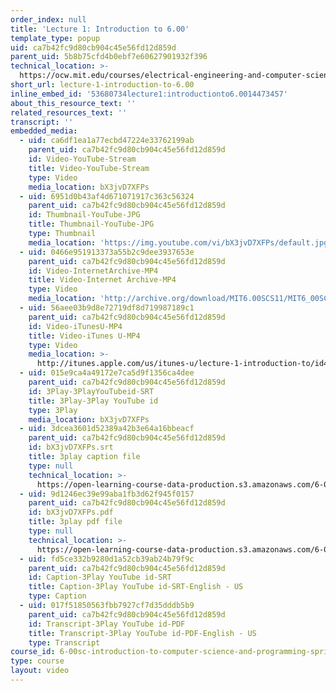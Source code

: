 ```yaml
---
order_index: null
title: 'Lecture 1: Introduction to 6.00'
template_type: popup
uid: ca7b42fc9d80cb904c45e56fd12d859d
parent_uid: 5b8b75cfd4b0ebf7e60627901932f396
technical_location: >-
  https://ocw.mit.edu/courses/electrical-engineering-and-computer-science/6-00sc-introduction-to-computer-science-and-programming-spring-2011/unit-1/lecture-1-introduction-to-6.00/lecture-1-introduction-to-6.00
short_url: lecture-1-introduction-to-6.00
inline_embed_id: '53680734lecture1:introductionto6.0014473457'
about_this_resource_text: ''
related_resources_text: ''
transcript: ''
embedded_media:
  - uid: ca6df1ea1a77ecbd47224e33762199ab
    parent_uid: ca7b42fc9d80cb904c45e56fd12d859d
    id: Video-YouTube-Stream
    title: Video-YouTube-Stream
    type: Video
    media_location: bX3jvD7XFPs
  - uid: 6951d0b43af4d671071917c363c56324
    parent_uid: ca7b42fc9d80cb904c45e56fd12d859d
    id: Thumbnail-YouTube-JPG
    title: Thumbnail-YouTube-JPG
    type: Thumbnail
    media_location: 'https://img.youtube.com/vi/bX3jvD7XFPs/default.jpg'
  - uid: 0466e951913373a55b2c9dee3937653e
    parent_uid: ca7b42fc9d80cb904c45e56fd12d859d
    id: Video-InternetArchive-MP4
    title: Video-Internet Archive-MP4
    type: Video
    media_location: 'http://archive.org/download/MIT6.00SCS11/MIT6_00SCS11_lec01_300k.mp4'
  - uid: 56aee03b9d8e72719df8d719987189c1
    parent_uid: ca7b42fc9d80cb904c45e56fd12d859d
    id: Video-iTunesU-MP4
    title: Video-iTunes U-MP4
    type: Video
    media_location: >-
      http://itunes.apple.com/us/itunes-u/lecture-1-introduction-to/id499270153?i=110101056
  - uid: 015e9ca4a49172e7ca5d9f1356ca4dee
    parent_uid: ca7b42fc9d80cb904c45e56fd12d859d
    id: 3Play-3PlayYouTubeid-SRT
    title: 3Play-3Play YouTube id
    type: 3Play
    media_location: bX3jvD7XFPs
  - uid: 3dcea3601d52389a42b3e64a16bbeacf
    parent_uid: ca7b42fc9d80cb904c45e56fd12d859d
    id: bX3jvD7XFPs.srt
    title: 3play caption file
    type: null
    technical_location: >-
      https://open-learning-course-data-production.s3.amazonaws.com/6-00sc-introduction-to-computer-science-and-programming-spring-2011/3dcea3601d52389a42b3e64a16bbeacf_bX3jvD7XFPs.srt
  - uid: 9d1246ec39e99aba1fb3d62f945f0157
    parent_uid: ca7b42fc9d80cb904c45e56fd12d859d
    id: bX3jvD7XFPs.pdf
    title: 3play pdf file
    type: null
    technical_location: >-
      https://open-learning-course-data-production.s3.amazonaws.com/6-00sc-introduction-to-computer-science-and-programming-spring-2011/9d1246ec39e99aba1fb3d62f945f0157_bX3jvD7XFPs.pdf
  - uid: fd5ce332b9280d1a52cb39ab24b79f9c
    parent_uid: ca7b42fc9d80cb904c45e56fd12d859d
    id: Caption-3Play YouTube id-SRT
    title: Caption-3Play YouTube id-SRT-English - US
    type: Caption
  - uid: 017f51850563fbb7927cf7d35dddb5b9
    parent_uid: ca7b42fc9d80cb904c45e56fd12d859d
    id: Transcript-3Play YouTube id-PDF
    title: Transcript-3Play YouTube id-PDF-English - US
    type: Transcript
course_id: 6-00sc-introduction-to-computer-science-and-programming-spring-2011
type: course
layout: video
---
```

